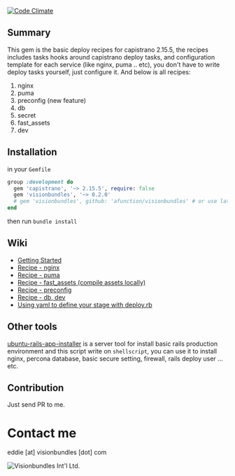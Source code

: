 [![Code Climate](https://codeclimate.com/github/afunction/visionbundles/badges/gpa.svg)](https://codeclimate.com/github/afunction/visionbundles)

## Summary

This gem is the basic deploy recipes for capistrano 2.15.5, the recipes includes tasks hooks around capistrano deploy tasks, and configuration template for each service (like nginx, puma .. etc), you don't have to write deploy tasks yourself, just configure it. And below is all recipes:

1. nginx
2. puma
3. preconfig (new feature)
4. db
5. secret
6. fast_assets 
7. dev

## Installation

in your `Gemfile`

```ruby
group :development do
  gem 'capistrano', '~> 2.15.5', require: false
  gem 'visionbundles', '~> 0.2.0'
  # gem 'visionbundles', github: 'afunction/visionbundles' # or use latest source
end
```

then run `bundle install`


## Wiki

* [Getting Started](https://github.com/afunction/visionbundles/wiki/Getting-Started)
* [Recipe - nginx](https://github.com/afunction/visionbundles/wiki/%5BRecipe%5D-nginx)
* [Recipe - puma](https://github.com/afunction/visionbundles/wiki/%5BRecipe%5D-puma)
* [Recipe - fast_assets (compile assets locally)](https://github.com/afunction/visionbundles/wiki/%5BRecipe%5D-fast_assets)
* [Recipe - preconfig](https://github.com/afunction/visionbundles/wiki/%5BRecipe%5D--preconfig)
* [Recipe - db, dev](https://github.com/afunction/visionbundles/wiki/%5BRecipe%5D-db,-dev)
* [Using yaml to define your stage with deploy.rb](https://github.com/afunction/visionbundles/wiki/Using-yaml-to-define-your-stage-with-deploy.rb)


## Other tools

[ubuntu-rails-app-installer](https://github.com/afunction/ubuntu-rails-app-installer) is a server tool for install basic rails production environment and this script write on `shellscript`, you can use it to install nginx, percona database, basic secure setting, firewall, rails deploy user ... etc.


## Contribution

Just send PR to me.

# Contact me

eddie [at] visionbundles [dot] com 


![Visionbundles Int'l Ltd.](http://www.visionbundles.com/assets/logo-927ee5bf7632c30e2642ddf03b607e42.png)